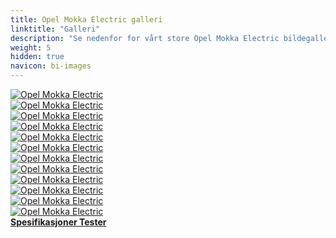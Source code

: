 ```yaml
---
title: Opel Mokka Electric galleri
linktitle: "Galleri"
description: "Se nedenfor for vårt store Opel Mokka Electric bildegalleri. Klikk på bildene for høyoppløselige versjoner."
weight: 5
hidden: true
navicon: bi-images
---
```

<!-- markdownlint-disable MD033 -->
<div class="row" id ="my-gallery">
	<div class="pswp-grid-item col-6 col-md-4">
		<a href="https://media.evkx.net/multimedia/models/opel/mokka/mokka_electric/charging_1.jpeg"
data-pswp-src="https://media.evkx.net/multimedia/models/opel/mokka/mokka_electric/charging_1.jpeg"
data-pswp-width="1920"
data-pswp-height="1280" 
target="_blank">
			<img src="https://media.evkx.net/multimedia/models/opel/mokka/mokka_electric/charging_1_xst.jpeg" alt="Opel Mokka Electric" class="img-fluid " />
		</a>
	</div>
	<div class="pswp-grid-item col-6 col-md-4">
		<a href="https://media.evkx.net/multimedia/models/opel/mokka/mokka_electric/detail_1.jpeg"
data-pswp-src="https://media.evkx.net/multimedia/models/opel/mokka/mokka_electric/detail_1.jpeg"
data-pswp-width="1920"
data-pswp-height="1371" 
target="_blank">
			<img src="https://media.evkx.net/multimedia/models/opel/mokka/mokka_electric/detail_1_xst.jpeg" alt="Opel Mokka Electric" class="img-fluid " />
		</a>
	</div>
	<div class="pswp-grid-item col-6 col-md-4">
		<a href="https://media.evkx.net/multimedia/models/opel/mokka/mokka_electric/dreivetrain_1.jpeg"
data-pswp-src="https://media.evkx.net/multimedia/models/opel/mokka/mokka_electric/dreivetrain_1.jpeg"
data-pswp-width="1920"
data-pswp-height="1280" 
target="_blank">
			<img src="https://media.evkx.net/multimedia/models/opel/mokka/mokka_electric/dreivetrain_1_xst.jpeg" alt="Opel Mokka Electric" class="img-fluid " />
		</a>
	</div>
	<div class="pswp-grid-item col-6 col-md-4">
		<a href="https://media.evkx.net/multimedia/models/opel/mokka/mokka_electric/exterior_1.jpeg"
data-pswp-src="https://media.evkx.net/multimedia/models/opel/mokka/mokka_electric/exterior_1.jpeg"
data-pswp-width="1920"
data-pswp-height="1280" 
target="_blank">
			<img src="https://media.evkx.net/multimedia/models/opel/mokka/mokka_electric/exterior_1_xst.jpeg" alt="Opel Mokka Electric" class="img-fluid " />
		</a>
	</div>
	<div class="pswp-grid-item col-6 col-md-4">
		<a href="https://media.evkx.net/multimedia/models/opel/mokka/mokka_electric/exterior_2.jpeg"
data-pswp-src="https://media.evkx.net/multimedia/models/opel/mokka/mokka_electric/exterior_2.jpeg"
data-pswp-width="1920"
data-pswp-height="1200" 
target="_blank">
			<img src="https://media.evkx.net/multimedia/models/opel/mokka/mokka_electric/exterior_2_xst.jpeg" alt="Opel Mokka Electric" class="img-fluid " />
		</a>
	</div>
	<div class="pswp-grid-item col-6 col-md-4">
		<a href="https://media.evkx.net/multimedia/models/opel/mokka/mokka_electric/exterior_3.jpeg"
data-pswp-src="https://media.evkx.net/multimedia/models/opel/mokka/mokka_electric/exterior_3.jpeg"
data-pswp-width="1920"
data-pswp-height="1280" 
target="_blank">
			<img src="https://media.evkx.net/multimedia/models/opel/mokka/mokka_electric/exterior_3_xst.jpeg" alt="Opel Mokka Electric" class="img-fluid " />
		</a>
	</div>
	<div class="pswp-grid-item col-6 col-md-4">
		<a href="https://media.evkx.net/multimedia/models/opel/mokka/mokka_electric/exterior_4.jpeg"
data-pswp-src="https://media.evkx.net/multimedia/models/opel/mokka/mokka_electric/exterior_4.jpeg"
data-pswp-width="1920"
data-pswp-height="1280" 
target="_blank">
			<img src="https://media.evkx.net/multimedia/models/opel/mokka/mokka_electric/exterior_4_xst.jpeg" alt="Opel Mokka Electric" class="img-fluid " />
		</a>
	</div>
	<div class="pswp-grid-item col-6 col-md-4">
		<a href="https://media.evkx.net/multimedia/models/opel/mokka/mokka_electric/exterior_5.jpeg"
data-pswp-src="https://media.evkx.net/multimedia/models/opel/mokka/mokka_electric/exterior_5.jpeg"
data-pswp-width="1920"
data-pswp-height="1200" 
target="_blank">
			<img src="https://media.evkx.net/multimedia/models/opel/mokka/mokka_electric/exterior_5_xst.jpeg" alt="Opel Mokka Electric" class="img-fluid " />
		</a>
	</div>
	<div class="pswp-grid-item col-6 col-md-4">
		<a href="https://media.evkx.net/multimedia/models/opel/mokka/mokka_electric/frontseats_1.jpeg"
data-pswp-src="https://media.evkx.net/multimedia/models/opel/mokka/mokka_electric/frontseats_1.jpeg"
data-pswp-width="1920"
data-pswp-height="1371" 
target="_blank">
			<img src="https://media.evkx.net/multimedia/models/opel/mokka/mokka_electric/frontseats_1_xst.jpeg" alt="Opel Mokka Electric" class="img-fluid " />
		</a>
	</div>
	<div class="pswp-grid-item col-6 col-md-4">
		<a href="https://media.evkx.net/multimedia/models/opel/mokka/mokka_electric/main_1.jpeg"
data-pswp-src="https://media.evkx.net/multimedia/models/opel/mokka/mokka_electric/main_1.jpeg"
data-pswp-width="1920"
data-pswp-height="1280" 
target="_blank">
			<img src="https://media.evkx.net/multimedia/models/opel/mokka/mokka_electric/main_1_xst.jpeg" alt="Opel Mokka Electric" class="img-fluid " />
		</a>
	</div>
	<div class="pswp-grid-item col-6 col-md-4">
		<a href="https://media.evkx.net/multimedia/models/opel/mokka/mokka_electric/rearlights_1.jpeg"
data-pswp-src="https://media.evkx.net/multimedia/models/opel/mokka/mokka_electric/rearlights_1.jpeg"
data-pswp-width="1920"
data-pswp-height="1280" 
target="_blank">
			<img src="https://media.evkx.net/multimedia/models/opel/mokka/mokka_electric/rearlights_1_xst.jpeg" alt="Opel Mokka Electric" class="img-fluid " />
		</a>
	</div>
	<div class="pswp-grid-item col-6 col-md-4">
		<a href="https://media.evkx.net/multimedia/models/opel/mokka/mokka_electric/screens_1.jpeg"
data-pswp-src="https://media.evkx.net/multimedia/models/opel/mokka/mokka_electric/screens_1.jpeg"
data-pswp-width="1920"
data-pswp-height="1280" 
target="_blank">
			<img src="https://media.evkx.net/multimedia/models/opel/mokka/mokka_electric/screens_1_xst.jpeg" alt="Opel Mokka Electric" class="img-fluid " />
		</a>
	</div>
</div>
<script type="module">
  import PhotoSwipeLightbox from '/js/photoswipe-lightbox.esm.js';
    const lightbox = new PhotoSwipeLightbox({
       gallery: '#my-gallery',
        children: 'a',
        pswpModule: () => import('/js/photoswipe.esm.js')
    });
lightbox.init();
</script>
<div class="mt-3 mb-3">
<a href="../specifications/" class="text-decoration-none text-black">
<strong><i class="bi-arrow-left"></i> Spesifikasjoner </strong>
</a>
<a href="../reviews/" class="text-decoration-none text-black float-end">
<strong>Tester <i class="bi-arrow-right"></i></strong>
</a>
</div>
